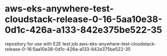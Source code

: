 # aws-eks-anywhere-test-cloudstack-release-0-16-5aa10e38-0d1c-426a-a133-842e375be522-35
repository for use with E2E test job aws-eks-anywhere-test-cloudstack-release-0-16:5aa10e38-0d1c-426a-a133-842e375be522-35
